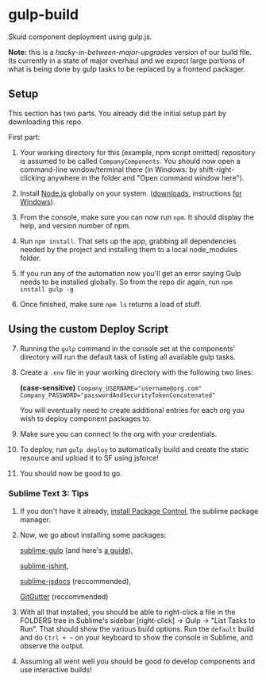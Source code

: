 # gulp-build #

Skuid component deployment using gulp.js.

**Note:** this is a *hacky-in-between-major-upgrades* version of our build file. Its currently in a state of major overhaul and we expect large portions of what is being done by gulp tasks to be replaced by a frontend packager.

## Setup ##

This section has two parts. You already did the initial setup part by downloading this repo.

First part:

1.  Your working directory for this (example, npm script omitted) repository is assumed to be called `CompanyComponents`. You should now open a command-line window/terminal there (in Windows: by shift-right-clicking anywhere in the folder and "Open command window here"). 

2.  Install [Node.js](https://nodejs.org/en/) globally on your system. ([downloads](https://nodejs.org/en/download/), instructions [for Windows](http://blog.teamtreehouse.com/install-node-js-npm-windows)).

3.  From the console, make sure you can now run `npm`. It should display the help, and version number of npm.

4.  Run `npm install`. That sets up the app, grabbing all dependencies needed by the project and installing them to a local node_modules folder.

5.  If you run any of the automation now you'll get an error saying Gulp needs to be installed globally. So from the repo dir again, run `npm install gulp -g`

6.  Once finished, make sure `npm ls` returns a load of stuff.

## Using the custom Deploy Script ##

7.  Running the `gulp` command in the console set at the components' directory will run the default task of listing all available gulp tasks.

8.  Create a `.env` file in your working directory with the following two lines:

	**(case-sensitive)**
	`Company_USERNAME="username@org.com"`
	`Company_PASSWORD="passwordAndSecurityTokenConcatenated"`

	You will eventually need to create additional entries for each org you wish to deploy component packages to.

9. Make sure you can connect to the org with your credentials.

10. To deploy, run `gulp deploy` to automatically build and create the static resource and upload it to SF using jsforce!

11. You should now be good to go. 



### Sublime Text 3: Tips ###

1.  If you don't have it already, [install Package Control](https://packagecontrol.io/installation), the sublime package manager.

2. Now, we go about installing some packages:

    [sublime-gulp](https://github.com/NicoSantangelo/sublime-gulp) (and here's [a guide](https://mijingo.com/blog/run-gulp-from-sublime-text)),
	
	[sublime-jshint](https://github.com/uipoet/sublime-jshint),

    [sublime-jsdocs](https://github.com/spadgos/sublime-jsdocs) (reccommended),

    [GitGutter](https://github.com/jisaacks/GitGutter) (reccommended)

3. With all that installed, you should be able to right-click a file in the FOLDERS tree in Sublime's sidebar [right-click] → Gulp → "List Tasks to Run". That should show the various build options. Run the `default` build and do `Ctrl + ~` on your keyboard to show the console in Sublime, and observe the output.

4. Assuming all went well you should be good to develop components and use interactive builds!
